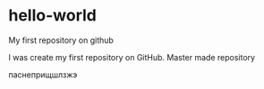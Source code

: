 # hello-world

My first repository on github

I was create my first repository on GitHub.
Master made repository

паснеприщшлзжэ

